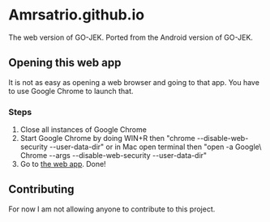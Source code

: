 # Amrsatrio.github.io
The web version of GO-JEK. Ported from the Android version of GO-JEK.
## Opening this web app
It is not as easy as opening a web browser and going to that app. You have to use Google Chrome to launch that.

### Steps
1. Close all instances of Google Chrome
2. Start Google Chrome by doing WIN+R then "chrome --disable-web-security --user-data-dir" or in Mac open terminal then "open -a Google\ Chrome --args --disable-web-security --user-data-dir"
3. Go to [the web app](https://amrsatrio.github.io). Done!

## Contributing
For now I am not allowing anyone to contribute to this project.
